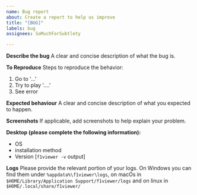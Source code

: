 ```yaml
---
name: Bug report
about: Create a report to help us improve
title: "[BUG]"
labels: bug
assignees: SoMuchForSubtlety

---
```


**Describe the bug**
A clear and concise description of what the bug is.

**To Reproduce**
Steps to reproduce the behavior:
1. Go to '...'
2. Try to play '....'
3. See error

**Expected behaviour**
A clear and concise description of what you expected to happen.

**Screenshots**
If applicable, add screenshots to help explain your problem.

**Desktop (please complete the following information):**
 - OS
 - installation method
 - Version [`f1viewer -v` output]

**Logs**
Please provide the relevant portion of your logs. On Windows you can find them under `%appdata%\f1viewer\logs`, on macOs in `$HOME/Library/Application Support/f1viewer/logs` and on linux in `$HOME/.local/share/f1viewer/`
